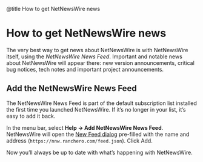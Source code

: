 @title How to get NetNewsWire news

# How to get NetNewsWire news

The very best way to get news about NetNewsWire is with NetNewsWire itself, using the *NetNewsWire News Feed*. Important and notable news about NetNewsWire will appear there: new version announcements, critical bug notices, tech notes and important project announcements.

## Add the NetNewsWire News Feed

The NetNewsWire News Feed is part of the default subscription list installed the first time you launched NetNewsWire. If it’s no longer in your list, it’s easy to add it back.

In the menu bar, select **Help → Add NetNewsWire News Feed**. NetNewsWire will open the [New Feed dialog](adding-feeds.html) pre-filled with the name and address (`https://nnw.ranchero.com/feed.json`). Click Add.

Now you’ll always be up to date with what’s happening with NetNewsWire.